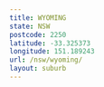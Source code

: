 ```yaml
---
title: WYOMING
state: NSW
postcode: 2250
latitude: -33.325373
longitude: 151.189243
url: /nsw/wyoming/
layout: suburb
---
```

